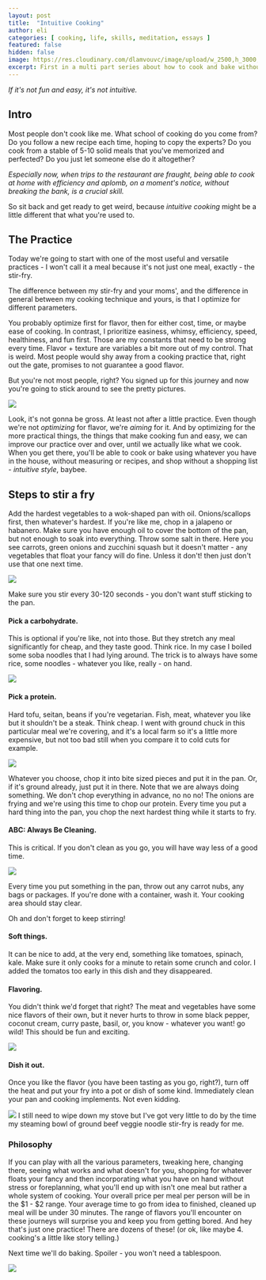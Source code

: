 ```yaml
---
layout: post
title:  "Intuitive Cooking"
author: eli
categories: [ cooking, life, skills, meditation, essays ]
featured: false
hidden: false
image: https://res.cloudinary.com/dlamvouvc/image/upload/w_2500,h_3000,c_crop/v1603543731/eli/IMG_4010_qndhq8.jpg
excerpt: First in a multi part series about how to cook and bake without getting sweaty
---
```


_If it's not fun and easy, it's not intuitive._

## Intro
Most people don't cook like me. What school of cooking do you come from? Do you follow a new recipe each time, hoping to copy the experts? Do you cook from a stable of 5-10 solid meals that you've memorized and perfected? Do you just let someone else do it altogether?

*Especially now, when trips to the restaurant are fraught, being able to cook at home with efficiency and aplomb, on a moment's notice, without breaking the bank, is a crucial skill.*

So sit back and get ready to get weird, because _intuitive cooking_ might be a little different that what you're used to.

## The Practice
Today we're going to start with one of the most useful and versatile practices - I won't call it a meal because it's not just one meal, exactly - the stir-fry.

The difference between my stir-fry and your moms', and the difference in general between my cooking technique and yours, is that I optimize for different parameters.

You probably optimize first for flavor, then for either cost, time, or maybe ease of cooking. In contrast, I prioritize easiness, whimsy, efficiency, speed, healthiness, and fun first. Those are my constants that need to be strong every time. Flavor + texture are variables a bit more out of my control. That is weird. Most people would shy away from a cooking practice that, right out the gate, promises to not guarantee a good flavor.

But you're not most people, right? You signed up for this journey and now you're going to stick around to see the pretty pictures.

![](https://res.cloudinary.com/dlamvouvc/image/upload/v1603545342/eli/IMG_4002_s7qcht_akcgzr.jpg)

Look, it's not gonna be gross. At least not after a little practice. Even though we're not _optimizing_ for flavor, we're _aiming_ for it. And by optimizing for the more practical things, the things that make cooking fun and easy, we can improve our practice over and over, until we actually like what we cook. When you get there, you'll be able to cook or bake using whatever you have in the house, without measuring or recipes, and shop without a shopping list - _intuitive style_, baybee.

## Steps to stir a fry

Add the hardest vegetables to a wok-shaped pan with oil. Onions/scallops first, then whatever's hardest. If you're like me, chop in a jalapeno or habanero. Make sure you have enough oil to cover the bottom of the pan, but not enough to soak into everything. Throw some salt in there. Here you see carrots, green onions and zucchini squash but it doesn't matter - any vegetables that float your fancy will do fine. Unless it don't! then just don't use that one next time.

![](https://res.cloudinary.com/dlamvouvc/image/upload/v1603543735/eli/IMG_4005_a8juec.jpg)

Make sure you stir every 30-120 seconds - you don't want stuff sticking to the pan.

#### Pick a carbohydrate.

This is optional if you're like, not into those. But they stretch any meal significantly for cheap, and they taste good. Think rice. In my case I boiled some soba noodles that I had lying around. The trick is to always have some rice, some noodles - whatever you like, really - on hand.

![](https://res.cloudinary.com/dlamvouvc/image/upload/v1603543735/eli/IMG_4003_lfgzg1.jpg)

#### Pick a protein.

Hard tofu, seitan, beans if you're vegetarian. Fish, meat, whatever you like but it shouldn't be a steak. Think cheap. I went with ground chuck in this particular meal we're covering, and it's a local farm so it's a little more expensive, but not too bad still when you compare it to cold cuts for example.

![](https://res.cloudinary.com/dlamvouvc/image/upload/v1603543735/eli/IMG_4004_puktgb.jpg)

Whatever you choose, chop it into bite sized pieces and put it in the pan. Or, if it's ground already, just put it in there. Note that we are always doing something. We don't chop everything in advance, no no no! The onions are frying and we're using this time to chop our protein. Every time you put a hard thing into the pan, you chop the next hardest thing while it starts to fry.

#### ABC: Always Be Cleaning.

This is critical. If you don't clean as you go, you will have way less of a good time.

![](https://res.cloudinary.com/dlamvouvc/image/upload/v1603543723/eli/IMG_4019_yymnia.jpg)

Every time you put something in the pan, throw out any carrot nubs, any bags or packages. If you're done with a container, wash it. Your cooking area should stay clear.

Oh and don't forget to keep stirring!

#### Soft things.

It can be nice to add, at the very end, something like tomatoes, spinach, kale. Make sure it only cooks for a minute to retain some crunch and color. I added the tomatos too early in this dish and they disappeared.

#### Flavoring.

You didn't think we'd forget that right? The meat and vegetables have some nice flavors of their own, but it never hurts to throw in some black pepper, coconut cream, curry paste, basil, or, you know - whatever you want! go wild! This should be fun and exciting.

![](https://res.cloudinary.com/dlamvouvc/image/upload/v1603543726/eli/IMG_4016_m5jwhf.jpg)

#### Dish it out.

Once you like the flavor (you have been tasting as you go, right?), turn off the heat and put your fry into a pot or dish of some kind. Immediately clean your pan and cooking implements. Not even kidding.

![](https://res.cloudinary.com/dlamvouvc/image/upload/v1603543722/eli/IMG_4023_jwxcyy.jpg)
I still need to wipe down my stove but I've got very little to do by the time my steaming bowl of ground beef veggie noodle stir-fry is ready for me.

### Philosophy

If you can play with all the various parameters, tweaking here, changing there, seeing what works and what doesn't for you, shopping for whatever floats your fancy and then incorporating what you have on hand without stress or foreplanning, what you'll end up with isn't one meal but rather a whole system of cooking. Your overall price per meal per person will be in the $1 - $2 range. Your average time to go from idea to finished, cleaned up meal will be under 30 minutes. The range of flavors you'll encounter on these journeys will surprise you and keep you from getting bored. And hey that's just one practice! There are dozens of these! (or ok, like maybe 4. cooking's a little like story telling.)

Next time we'll do baking. Spoiler - you won't need a tablespoon.

![](https://res.cloudinary.com/dlamvouvc/image/upload/v1603543722/eli/IMG_4024_qrdbw5.jpg)